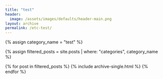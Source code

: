 ```yaml
---
title: "test"
header:
  image: /assets/images/defaults/header-main.png
layout: archive
permalink: /etc-test/
---
```


{% assign category_name = "test" %}

{% assign filtered_posts = site.posts | where: "categories", category_name %}

{% for post in filtered_posts %}
  {% include archive-single.html %}
{% endfor %}